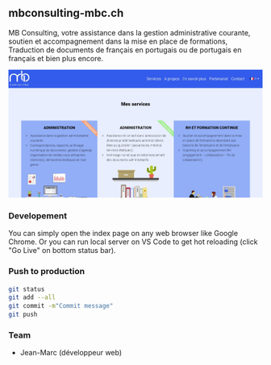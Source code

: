 ## mbconsulting-mbc.ch

MB Consulting, votre assistance dans la gestion administrative courante, soutien et accompagnement dans la mise en place de formations, Traduction de documents de français en portugais ou de portugais en français et bien plus encore.

![homepage](static/images/homepage.jpg)

### Developement

You can simply open the index page on any web browser like Google Chrome.
Or you can run local server on VS Code to get hot reloading (click "Go Live" on bottom status bar).

### Push to production

```bash
git status
git add --all
git commit -m"Commit message"
git push
```

### Team
- Jean-Marc (développeur web)

